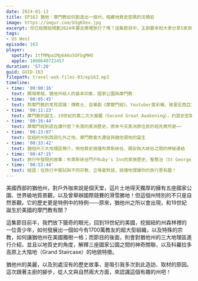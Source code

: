 ```yaml
---
date: 2024-01-13
title: EP163 猶他：摩門教如何創造出一個州，暗藏地質史密碼的沈積岩
image: https://imgur.com/bSgKXev.jpg
excerpt: 你已經開始規劃2024年要去哪裡旅行了嗎？這集節目中，主廚要來和大家分享5家旅遊雜誌出版社的「2024年旅行推薦清單」！我們會挑出其中幾個比較有趣的地方，一起來看看為何它們會在2024年受到特別推薦。
tags:
- US West
episode: 163
player:
  spotify: 1tfMMpa1Mp6A6oSOFbgMHO
  apple: 1000640722457
duration: '57:20'
guid: GUID-163
filepath: travel-wok-files-03/ep163.mp3
timeline:
- time: '00:00:16'
  text: 開場寒暄，猶他州給人的基本印象，國家公園與摩門教
- time: '00:05:45'
  text: 對摩門教的常見認識：傳教士、音樂劇《摩爾門經》、Youtuber莫彩曦、玻里尼西亞文化中心
- time: '00:11:23'
  text: 摩門教的誕生，19世紀的第二次大覺醒（Second Great Awakening），約瑟史密斯（Joseph Smith）的超自然經驗
- time: '00:16:44'
  text: 摩爾門經到底在講什麼？失落的美洲歷史，原來今天美洲原住民的祖先竟然是⋯⋯
- time: '00:23:07'
  text: 從紐約州到西部化外之地，摩門教會大遷徙與猶他領地的誕生
- time: '00:33:42'
  text: 猶他州三大地理區簡介，用地質史搞懂布萊斯峽谷、錫安與大峽谷之間的神秘連結
- time: '00:47:15'
  text: 旅行中發現的故事：布萊斯峽谷門戶Ruby's Inn的家族歷史，聖喬治（St George）的摩門先民史蹟
- time: '00:53:44'
  text: 結語：在旅行中嘗試與不同宗教、立場者對話，搞懂地理讓你的旅行更有趣！
---
```

美國西部的猶他州，對戶外咖來說是個天堂，這片土地得天獨厚的擁有五座國家公園、世界級地質景觀，以及曾舉辦國際競賽的滑雪勝地！但這個州特別的不只是自然景觀，它的歷史更是特例中的特例——原來，猶他州之所以會出現，和19世紀誕生於美國的摩門教有關？

這集節目前半，我們放下獵奇的眼光，回到19世紀的美國，挖掘紐約州森林裡的一位青少年，如何發展出一個如今有1700萬教友的超大型組織，以及特殊的宗教，如何讓猶他州在美國獨樹一格；而節目的後面，則會對猶他州的三大地理區進行介紹，並且以地質史的角度，解釋三座國家公園之間的神奇關聯，以及科羅拉多高原上大階地（Grand Staircase）的地貌特徵。

猶他州的美麗，以及別處沒有的歷史故事，是吸引我多次到此造訪、取材的原因。這次跟著主廚的腳步，從人文與自然兩大方面，來認識這個有趣的州吧！